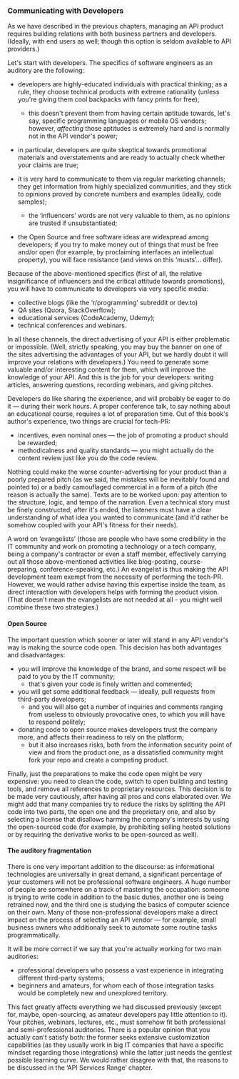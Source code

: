 ### Communicating with Developers

As we have described in the previous chapters, managing an API product requires building relations with both business partners and developers. (Ideally, with end users as well; though this option is seldom available to API providers.)

Let's start with developers. The specifics of software engineers as an auditory are the following:

  * developers are highly-educated individuals with practical thinking; as a rule, they choose technical products with extreme rationality (unless you're giving them cool backpacks with fancy prints for free);

      * this doesn't prevent them from having certain aptitude towards, let's say, specific programming languages or mobile OS vendors; however, *affecting* those aptitudes is extremely hard and is normally not in the API vendor's power;

  * in particular, developers are quite skeptical towards promotional materials and overstatements and are ready to actually check whether your claims are true;

  * it is very hard to communicate to them via regular marketing channels; they get information from highly specialized communities, and they stick to opinions proved by concrete numbers and examples (ideally, code samples);

      * the ‘influencers’ words are not very valuable to them, as no opinions are trusted if unsubstantiated;

  * the Open Source and free software ideas are widespread among developers; if you try to make money out of things that must be free and/or open (for example, by proclaiming interfaces an intellectual property), you will face resistance (and views on this ‘musts’… differ).

Because of the above-mentioned specifics (first of all, the relative insignificance of influencers and the critical attitude towards promotions), you will have to communicate to developers via very specific media:
  * collective blogs (like the ‘r/programming’ subreddit or dev.to)
  * QA sites (Quora, StackOverflow);
  * educational services (CodeAcademy, Udemy);
  * technical conferences and webinars.

In all these channels, the direct advertising of your API is either problematic or impossible. (Well, strictly speaking, you may buy the banner on one of the sites advertising the advantages of your API, but we hardly doubt it will improve your relations with developers.) You need to generate some valuable and/or interesting content for them, which will improve the knowledge of your API. And this is the job for your developers: writing articles, answering questions, recording webinars, and giving pitches.

Developers do like sharing the experience, and will probably be eager to do it — during their work hours. A proper conference talk, to say nothing about an educational course, requires a lot of preparation time. Out of this book's author's experience, two things are crucial for tech-PR:
  * incentives, even nominal ones — the job of promoting a product should be rewarded;
  * methodicalness and quality standards — you might actually do the content review just like you do the code review.

Nothing could make the worse counter-advertising for your product than a poorly prepared pitch (as we said, the mistakes will be inevitably found and pointed to) or a badly camouflaged commercial in a form of a pitch (the reason is actually the same). Texts are to be worked upon: pay attention to the structure, logic, and tempo of the narration. Even a technical story must be finely constructed; after it's ended, the listeners must have a clear understanding of what idea you wanted to communicate (and it'd rather be somehow coupled with your API's fitness for their needs).

A word on ‘evangelists’ (those are people who have some credibility in the IT community and work on promoting a technology or a tech company, being a company's contractor or even a staff member, effectively carrying out all those above-mentioned activities like blog-posting, course-preparing, conference-speaking, etc.) An evangelist is thus making the API development team exempt from the necessity of performing the tech-PR. However, we would rather advise having this expertise inside the team, as direct interaction with developers helps with forming the product vision. (That doesn't mean the evangelists are not needed at all - you might well combine these two strategies.)

#### Open Source

The important question which sooner or later will stand in any API vendor's way is making the source code open. This decision has both advantages and disadvantages:
  * you will improve the knowledge of the brand, and some respect will be paid to you by the IT community;
      * that's given your code is finely written and commented;
  * you will get some additional feedback — ideally, pull requests from third-party developers;
      * and you will also get a number of inquiries and comments ranging from useless to obviously provocative ones, to which you will have to respond politely;
  * donating code to open source makes developers trust the company more, and affects their readiness to rely on the platform;
      * but it also increases risks, both from the information security point of view and from the product one, as a dissatisfied community might fork your repo and create a competing product.

Finally, just the preparations to make the code open might be very expensive: you need to clean the code, switch to open building and testing tools, and remove all references to proprietary resources. This decision is to be made very cautiously, after having all pros and cons elaborated over. We might add that many companies try to reduce the risks by splitting the API code into two parts, the open one and the proprietary one, and also by selecting a license that disallows harming the company's interests by using the open-sourced code (for example, by prohibiting selling hosted solutions or by requiring the derivative works to be open-sourced as well).

#### The auditory fragmentation

There is one very important addition to the discourse: as informational technologies are universally in great demand, a significant percentage of your customers will not be professional software engineers. A huge number of people are somewhere on a track of mastering the occupation: someone is trying to write code in addition to the basic duties, another one is being retrained now, and the third one is studying the basics of computer science on their own. Many of those non-professional developers make a direct impact on the process of selecting an API vendor — for example, small business owners who additionally seek to automate some routine tasks programmatically.

It will be more correct if we say that you're actually working for two main auditories:
  * professional developers who possess a vast experience in integrating different third-party systems;
  * beginners and amateurs, for whom each of those integration tasks would be completely new and unexplored territory.

This fact greatly affects everything we had discussed previously (except for, maybe, open-sourcing, as amateur developers pay little attention to it). Your pitches, webinars, lectures, etc., must somehow fit both professional and semi-professional auditories. There is a popular opinion that you actually can't satisfy both: the former seeks extensive customization capabilities (as they usually work in big IT companies that have a specific mindset regarding those integrations) while the latter just needs the gentlest possible learning curve. We would rather disagree with that, the reasons to be discussed in the ‘API Services Range’ chapter.
